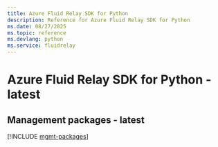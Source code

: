 ```yaml
---
title: Azure Fluid Relay SDK for Python
description: Reference for Azure Fluid Relay SDK for Python
ms.date: 08/27/2025
ms.topic: reference
ms.devlang: python
ms.service: fluidrelay
---
```

# Azure Fluid Relay SDK for Python - latest

## Management packages - latest
[!INCLUDE [mgmt-packages](fluid-relay-mgmt-index.md)]